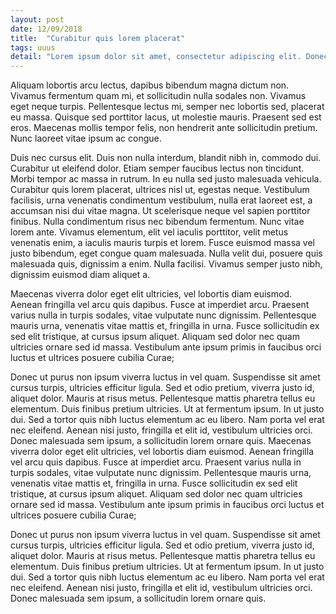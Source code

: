 ```yaml
---
layout: post
date: 12/09/2018
title:  "Curabitur quis lorem placerat"
tags: uuus
detail: "Lorem ipsum dolor sit amet, consectetur adipiscing elit. Donec non scelerisque enim. Pellentesque habitant morbi tristique senectus et netus et malesuada fames ac turpis egestas. Etiam ac nibh sed metus feugiat egestas. Pellentesque ultrices ac risus et condimentum. Donec bibendum felis ut dictum ultrices. Fusce ac dictum nibh. Phasellus eu ex purus."
---
```


Aliquam lobortis arcu lectus, dapibus bibendum magna dictum non. Vivamus fermentum quam mi, et sollicitudin nulla sodales non. Vivamus eget neque turpis. Pellentesque lectus mi, semper nec lobortis sed, placerat eu massa. Quisque sed porttitor lacus, ut molestie mauris. Praesent sed est eros. Maecenas mollis tempor felis, non hendrerit ante sollicitudin pretium. Nunc laoreet vitae ipsum ac congue.

Duis nec cursus elit. Duis non nulla interdum, blandit nibh in, commodo dui. Curabitur ut eleifend dolor. Etiam semper faucibus lectus non tincidunt. Morbi tempor ac massa in rutrum. In eu nulla sed justo malesuada vehicula. Curabitur quis lorem placerat, ultrices nisl ut, egestas neque. Vestibulum facilisis, urna venenatis condimentum vestibulum, nulla erat laoreet est, a accumsan nisi dui vitae magna. Ut scelerisque neque vel sapien porttitor finibus. Nulla condimentum risus nec bibendum fermentum. Nunc vitae lorem ante. Vivamus elementum, elit vel iaculis porttitor, velit metus venenatis enim, a iaculis mauris turpis et lorem. Fusce euismod massa vel justo bibendum, eget congue quam malesuada. Nulla velit dui, posuere quis malesuada quis, dignissim a enim. Nulla facilisi. Vivamus semper justo nibh, dignissim euismod diam aliquet a.

Maecenas viverra dolor eget elit ultricies, vel lobortis diam euismod. Aenean fringilla vel arcu quis dapibus. Fusce at imperdiet arcu. Praesent varius nulla in turpis sodales, vitae vulputate nunc dignissim. Pellentesque mauris urna, venenatis vitae mattis et, fringilla in urna. Fusce sollicitudin ex sed elit tristique, at cursus ipsum aliquet. Aliquam sed dolor nec quam ultricies ornare sed id massa. Vestibulum ante ipsum primis in faucibus orci luctus et ultrices posuere cubilia Curae;

Donec ut purus non ipsum viverra luctus in vel quam. Suspendisse sit amet cursus turpis, ultricies efficitur ligula. Sed et odio pretium, viverra justo id, aliquet dolor. Mauris at risus metus. Pellentesque mattis pharetra tellus eu elementum. Duis finibus pretium ultricies. Ut at fermentum ipsum. In ut justo dui. Sed a tortor quis nibh luctus elementum ac eu libero. Nam porta vel erat nec eleifend. Aenean nisi justo, fringilla et elit id, vestibulum ultricies orci. Donec malesuada sem ipsum, a sollicitudin lorem ornare quis.
Maecenas viverra dolor eget elit ultricies, vel lobortis diam euismod. Aenean fringilla vel arcu quis dapibus. Fusce at imperdiet arcu. Praesent varius nulla in turpis sodales, vitae vulputate nunc dignissim. Pellentesque mauris urna, venenatis vitae mattis et, fringilla in urna. Fusce sollicitudin ex sed elit tristique, at cursus ipsum aliquet. Aliquam sed dolor nec quam ultricies ornare sed id massa. Vestibulum ante ipsum primis in faucibus orci luctus et ultrices posuere cubilia Curae;

Donec ut purus non ipsum viverra luctus in vel quam. Suspendisse sit amet cursus turpis, ultricies efficitur ligula. Sed et odio pretium, viverra justo id, aliquet dolor. Mauris at risus metus. Pellentesque mattis pharetra tellus eu elementum. Duis finibus pretium ultricies. Ut at fermentum ipsum. In ut justo dui. Sed a tortor quis nibh luctus elementum ac eu libero. Nam porta vel erat nec eleifend. Aenean nisi justo, fringilla et elit id, vestibulum ultricies orci. Donec malesuada sem ipsum, a sollicitudin lorem ornare quis.